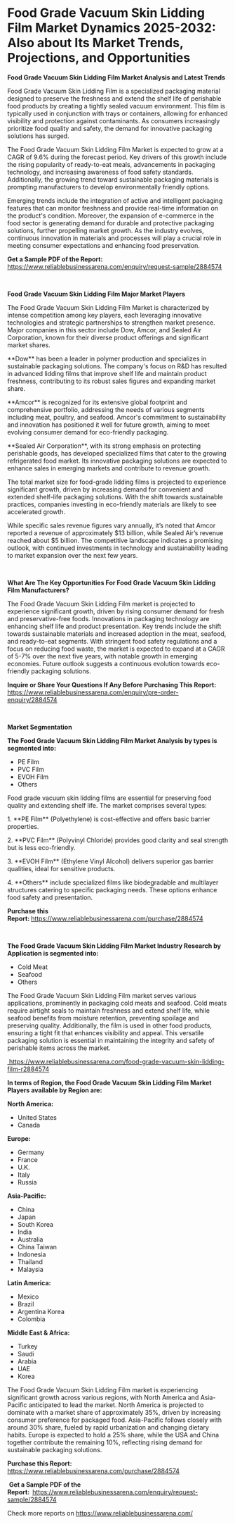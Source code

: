 <p><h1>Food Grade Vacuum Skin Lidding Film Market Dynamics 2025-2032: Also about Its Market Trends, Projections, and Opportunities</h1></p><p><strong>Food Grade Vacuum Skin Lidding Film Market Analysis and Latest Trends</strong></p>
<p><p>Food Grade Vacuum Skin Lidding Film is a specialized packaging material designed to preserve the freshness and extend the shelf life of perishable food products by creating a tightly sealed vacuum environment. This film is typically used in conjunction with trays or containers, allowing for enhanced visibility and protection against contaminants. As consumers increasingly prioritize food quality and safety, the demand for innovative packaging solutions has surged.</p><p>The Food Grade Vacuum Skin Lidding Film Market is expected to grow at a CAGR of 9.6% during the forecast period. Key drivers of this growth include the rising popularity of ready-to-eat meals, advancements in packaging technology, and increasing awareness of food safety standards. Additionally, the growing trend toward sustainable packaging materials is prompting manufacturers to develop environmentally friendly options.</p><p>Emerging trends include the integration of active and intelligent packaging features that can monitor freshness and provide real-time information on the product's condition. Moreover, the expansion of e-commerce in the food sector is generating demand for durable and protective packaging solutions, further propelling market growth. As the industry evolves, continuous innovation in materials and processes will play a crucial role in meeting consumer expectations and enhancing food preservation.</p></p>
<p><strong>Get a Sample PDF of the Report:&nbsp;</strong> <a href="https://www.reliablebusinessarena.com/enquiry/request-sample/2884574?utm_campaign=3368&utm_medium=2&utm_source=Github&utm_content=ia&utm_term=13032025&utm_id=food-grade-vacuum-skin-lidding-film">https://www.reliablebusinessarena.com/enquiry/request-sample/2884574</a></p>
<p>&nbsp;</p>
<p><strong>Food Grade Vacuum Skin Lidding Film Major Market Players</strong></p>
<p><p>The Food Grade Vacuum Skin Lidding Film Market is characterized by intense competition among key players, each leveraging innovative technologies and strategic partnerships to strengthen market presence. Major companies in this sector include Dow, Amcor, and Sealed Air Corporation, known for their diverse product offerings and significant market shares.</p><p>**Dow** has been a leader in polymer production and specializes in sustainable packaging solutions. The company's focus on R&D has resulted in advanced lidding films that improve shelf life and maintain product freshness, contributing to its robust sales figures and expanding market share.</p><p>**Amcor** is recognized for its extensive global footprint and comprehensive portfolio, addressing the needs of various segments including meat, poultry, and seafood. Amcor's commitment to sustainability and innovation has positioned it well for future growth, aiming to meet evolving consumer demand for eco-friendly packaging.</p><p>**Sealed Air Corporation**, with its strong emphasis on protecting perishable goods, has developed specialized films that cater to the growing refrigerated food market. Its innovative packaging solutions are expected to enhance sales in emerging markets and contribute to revenue growth.</p><p>The total market size for food-grade lidding films is projected to experience significant growth, driven by increasing demand for convenient and extended shelf-life packaging solutions. With the shift towards sustainable practices, companies investing in eco-friendly materials are likely to see accelerated growth.</p><p>While specific sales revenue figures vary annually, it’s noted that Amcor reported a revenue of approximately $13 billion, while Sealed Air’s revenue reached about $5 billion. The competitive landscape indicates a promising outlook, with continued investments in technology and sustainability leading to market expansion over the next few years.</p></p>
<p>&nbsp;</p>
<p><strong>What Are The Key Opportunities For Food Grade Vacuum Skin Lidding Film Manufacturers?</strong></p>
<p><p>The Food Grade Vacuum Skin Lidding Film market is projected to experience significant growth, driven by rising consumer demand for fresh and preservative-free foods. Innovations in packaging technology are enhancing shelf life and product presentation. Key trends include the shift towards sustainable materials and increased adoption in the meat, seafood, and ready-to-eat segments. With stringent food safety regulations and a focus on reducing food waste, the market is expected to expand at a CAGR of 5-7% over the next five years, with notable growth in emerging economies. Future outlook suggests a continuous evolution towards eco-friendly packaging solutions.</p></p>
<p><strong>Inquire or Share Your Questions If Any Before Purchasing This Report:</strong> <a href="https://www.reliablebusinessarena.com/enquiry/pre-order-enquiry/2884574?utm_campaign=3368&utm_medium=2&utm_source=Github&utm_content=ia&utm_term=13032025&utm_id=food-grade-vacuum-skin-lidding-film">https://www.reliablebusinessarena.com/enquiry/pre-order-enquiry/2884574</a></p>
<p>&nbsp;</p>
<p><strong>Market Segmentation</strong></p>
<p><strong>The Food Grade Vacuum Skin Lidding Film Market Analysis by types is segmented into:</strong></p>
<p><ul><li>PE Film</li><li>PVC Film</li><li>EVOH Film</li><li>Others</li></ul></p>
<p><p>Food grade vacuum skin lidding films are essential for preserving food quality and extending shelf life. The market comprises several types: </p><p>1. **PE Film** (Polyethylene) is cost-effective and offers basic barrier properties.</p><p>2. **PVC Film** (Polyvinyl Chloride) provides good clarity and seal strength but is less eco-friendly.</p><p>3. **EVOH Film** (Ethylene Vinyl Alcohol) delivers superior gas barrier qualities, ideal for sensitive products.</p><p>4. **Others** include specialized films like biodegradable and multilayer structures catering to specific packaging needs. These options enhance food safety and presentation.</p></p>
<p><strong>Purchase this Report:&nbsp;</strong><a href="https://www.reliablebusinessarena.com/purchase/2884574?utm_campaign=3368&utm_medium=2&utm_source=Github&utm_content=ia&utm_term=13032025&utm_id=food-grade-vacuum-skin-lidding-film">https://www.reliablebusinessarena.com/purchase/2884574</a></p>
<p>&nbsp;</p>
<p><strong>The Food Grade Vacuum Skin Lidding Film Market Industry Research by Application is segmented into:</strong></p>
<p><ul><li>Cold Meat</li><li>Seafood</li><li>Others</li></ul></p>
<p><p>The Food Grade Vacuum Skin Lidding Film market serves various applications, prominently in packaging cold meats and seafood. Cold meats require airtight seals to maintain freshness and extend shelf life, while seafood benefits from moisture retention, preventing spoilage and preserving quality. Additionally, the film is used in other food products, ensuring a tight fit that enhances visibility and appeal. This versatile packaging solution is essential in maintaining the integrity and safety of perishable items across the market.</p></p>
<p><a href="https://www.reliablebusinessarena.com/food-grade-vacuum-skin-lidding-film-r2884574?utm_campaign=3368&utm_medium=2&utm_source=Github&utm_content=ia&utm_term=13032025&utm_id=food-grade-vacuum-skin-lidding-film">&nbsp;https://www.reliablebusinessarena.com/food-grade-vacuum-skin-lidding-film-r2884574</a></p>
<p><strong>In terms of Region, the Food Grade Vacuum Skin Lidding Film Market Players available by Region are:</strong></p>
<p>
    <p> <strong> North America: </strong>
        <ul>
            <li>United States</li>
            <li>Canada</li>
        </ul>
        </p> 
    <p> <strong> Europe: </strong>
        <ul>
            <li>Germany</li>
            <li>France</li>
            <li>U.K.</li>
            <li>Italy</li>
            <li>Russia</li>
        </ul>
        </p> 
    <p> <strong> Asia-Pacific: </strong>
        <ul>
            <li>China</li>
            <li>Japan</li>
            <li>South Korea</li>
            <li>India</li>
            <li>Australia</li>
            <li>China Taiwan</li>
            <li>Indonesia</li>
            <li>Thailand</li>
            <li>Malaysia</li>
        </ul>
        </p> 
    <p> <strong> Latin America: </strong>
        <ul>
            <li>Mexico</li>
            <li>Brazil</li>
            <li>Argentina Korea</li>
            <li>Colombia</li>
        </ul>
        </p> 
    <p> <strong> Middle East & Africa: </strong>
        <ul>
            <li>Turkey</li>
            <li>Saudi</li>
            <li>Arabia</li>
            <li>UAE</li>
            <li>Korea</li>
        </ul>
    </p>
    </p>
<p><p>The Food Grade Vacuum Skin Lidding Film market is experiencing significant growth across various regions, with North America and Asia-Pacific anticipated to lead the market. North America is projected to dominate with a market share of approximately 35%, driven by increasing consumer preference for packaged food. Asia-Pacific follows closely with around 30% share, fueled by rapid urbanization and changing dietary habits. Europe is expected to hold a 25% share, while the USA and China together contribute the remaining 10%, reflecting rising demand for sustainable packaging solutions.</p></p>
<p><strong>Purchase this Report: </strong><a href="https://www.reliablebusinessarena.com/purchase/2884574?utm_campaign=3368&utm_medium=2&utm_source=Github&utm_content=ia&utm_term=13032025&utm_id=food-grade-vacuum-skin-lidding-film">https://www.reliablebusinessarena.com/purchase/2884574</a></p>
<p>&nbsp;<strong>Get a Sample PDF of the Report:&nbsp;&nbsp;</strong><a href="https://www.reliablebusinessarena.com/enquiry/request-sample/2884574?utm_campaign=3368&utm_medium=2&utm_source=Github&utm_content=ia&utm_term=13032025&utm_id=food-grade-vacuum-skin-lidding-film">https://www.reliablebusinessarena.com/enquiry/request-sample/2884574</a></p>
<p><strong></strong></p>
<p>Check more reports on <a href="https://www.reliablebusinessarena.com/?utm_campaign=3368&utm_medium=2&utm_source=Github&utm_content=ia&utm_term=13032025&utm_id=food-grade-vacuum-skin-lidding-film">https://www.reliablebusinessarena.com/</a></p>